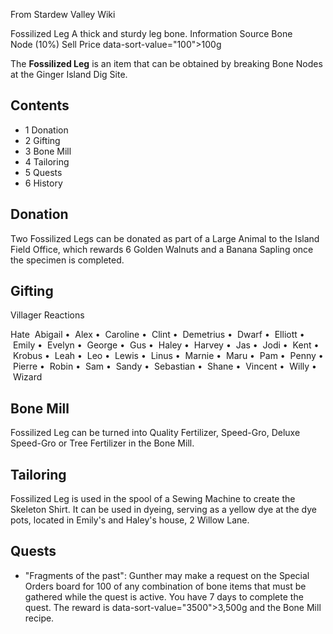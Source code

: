 From Stardew Valley Wiki

Fossilized Leg A thick and sturdy leg bone. Information Source Bone Node (10%) Sell Price data-sort-value="100"&gt;100g

The **Fossilized Leg** is an item that can be obtained by breaking Bone Nodes at the Ginger Island Dig Site.

## Contents

- 1 Donation
- 2 Gifting
- 3 Bone Mill
- 4 Tailoring
- 5 Quests
- 6 History

## Donation

Two Fossilized Legs can be donated as part of a Large Animal to the Island Field Office, which rewards 6 Golden Walnuts and a Banana Sapling once the specimen is completed.

## Gifting

Villager Reactions

Hate  Abigail •  Alex •  Caroline •  Clint •  Demetrius •  Dwarf •  Elliott •  Emily •  Evelyn •  George •  Gus •  Haley •  Harvey •  Jas •  Jodi •  Kent •  Krobus •  Leah •  Leo •  Lewis •  Linus •  Marnie •  Maru •  Pam •  Penny •  Pierre •  Robin •  Sam •  Sandy •  Sebastian •  Shane •  Vincent •  Willy •  Wizard

## Bone Mill

Fossilized Leg can be turned into Quality Fertilizer, Speed-Gro, Deluxe Speed-Gro or Tree Fertilizer in the Bone Mill.

## Tailoring

Fossilized Leg is used in the spool of a Sewing Machine to create the Skeleton Shirt. It can be used in dyeing, serving as a yellow dye at the dye pots, located in Emily's and Haley's house, 2 Willow Lane.

## Quests

- "Fragments of the past": Gunther may make a request on the Special Orders board for 100 of any combination of bone items that must be gathered while the quest is active. You have 7 days to complete the quest. The reward is data-sort-value="3500"&gt;3,500g and the Bone Mill recipe.